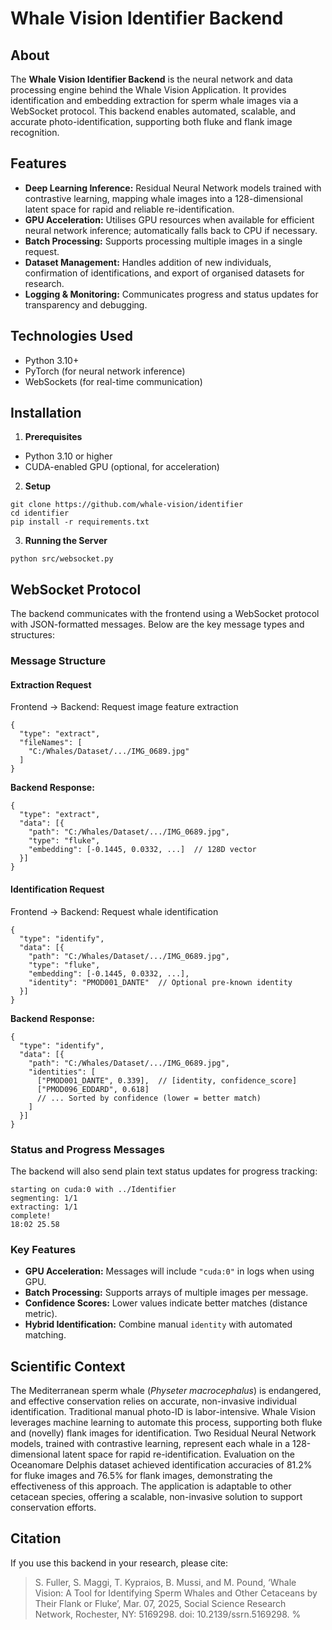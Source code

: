 # Whale Vision Identifier Backend

## About

The **Whale Vision Identifier Backend** is the neural network and data processing engine behind the Whale Vision Application. It provides identification and embedding extraction for sperm whale images via a WebSocket protocol. This backend enables automated, scalable, and accurate photo-identification, supporting both fluke and flank image recognition.

## Features

- **Deep Learning Inference:** Residual Neural Network models trained with contrastive learning, mapping whale images into a 128-dimensional latent space for rapid and reliable re-identification.
- **GPU Acceleration:** Utilises GPU resources when available for efficient neural network inference; automatically falls back to CPU if necessary.
- **Batch Processing:** Supports processing multiple images in a single request.
- **Dataset Management:** Handles addition of new individuals, confirmation of identifications, and export of organised datasets for research.
- **Logging & Monitoring:** Communicates progress and status updates for transparency and debugging.

## Technologies Used

- Python 3.10+
- PyTorch (for neural network inference)
- WebSockets (for real-time communication)

## Installation

1. **Prerequisites**

- Python 3.10 or higher
- CUDA-enabled GPU (optional, for acceleration)

2. **Setup**

```
git clone https://github.com/whale-vision/identifier
cd identifier
pip install -r requirements.txt
```

3. **Running the Server**

```
python src/websocket.py
```

## WebSocket Protocol

The backend communicates with the frontend using a WebSocket protocol with JSON-formatted messages. Below are the key message types and structures:

### Message Structure

#### Extraction Request  
Frontend → Backend: Request image feature extraction
```
{
  "type": "extract",
  "fileNames": [
    "C:/Whales/Dataset/.../IMG_0689.jpg"
  ]
}
```

**Backend Response:**
```
{
  "type": "extract",
  "data": [{
    "path": "C:/Whales/Dataset/.../IMG_0689.jpg",
    "type": "fluke",
    "embedding": [-0.1445, 0.0332, ...]  // 128D vector
  }]
}
```

#### Identification Request  
Frontend → Backend: Request whale identification
```
{
  "type": "identify",
  "data": [{
    "path": "C:/Whales/Dataset/.../IMG_0689.jpg",
    "type": "fluke",
    "embedding": [-0.1445, 0.0332, ...],
    "identity": "PMOD001_DANTE"  // Optional pre-known identity
  }]
}
```

**Backend Response:**
```
{
  "type": "identify",
  "data": [{
    "path": "C:/Whales/Dataset/.../IMG_0689.jpg",
    "identities": [
      ["PMOD001_DANTE", 0.339],  // [identity, confidence_score]
      ["PMOD096_EDDARD", 0.618]
      // ... Sorted by confidence (lower = better match)
    ]
  }]
}
```

### Status and Progress Messages

The backend will also send plain text status updates for progress tracking:
```
starting on cuda:0 with ../Identifier
segmenting: 1/1
extracting: 1/1
complete!
18:02 25.58
```

### Key Features

- **GPU Acceleration:** Messages will include `"cuda:0"` in logs when using GPU.
- **Batch Processing:** Supports arrays of multiple images per message.
- **Confidence Scores:** Lower values indicate better matches (distance metric).
- **Hybrid Identification:** Combine manual `identity` with automated matching.

## Scientific Context

The Mediterranean sperm whale (*Physeter macrocephalus*) is endangered, and effective conservation relies on accurate, non-invasive individual identification. Traditional manual photo-ID is labor-intensive. Whale Vision leverages machine learning to automate this process, supporting both fluke and (novelly) flank images for identification. Two Residual Neural Network models, trained with contrastive learning, represent each whale in a 128-dimensional latent space for rapid re-identification. Evaluation on the Oceanomare Delphis dataset achieved identification accuracies of 81.2% for fluke images and 76.5% for flank images, demonstrating the effectiveness of this approach. The application is adaptable to other cetacean species, offering a scalable, non-invasive solution to support conservation efforts.

## Citation

If you use this backend in your research, please cite:

> S. Fuller, S. Maggi, T. Kypraios, B. Mussi, and M. Pound, ‘Whale Vision: A Tool for Identifying Sperm Whales and Other Cetaceans by Their Flank or Fluke’, Mar. 07, 2025, Social Science Research Network, Rochester, NY: 5169298. doi: 10.2139/ssrn.5169298.
%
